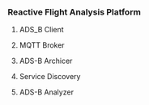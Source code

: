 ### Reactive Flight Analysis Platform

1. ADS_B Client

2. MQTT Broker

3. ADS-B Archicer

4. Service Discovery

5. ADS-B Analyzer
